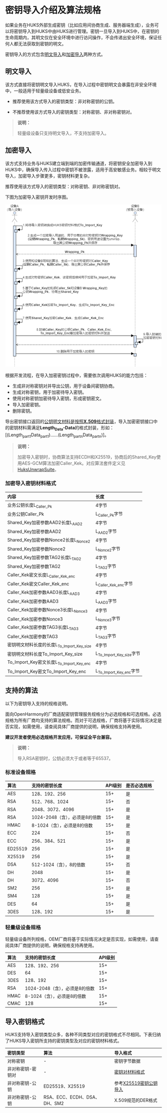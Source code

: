 # 密钥导入介绍及算法规格

如果业务在HUKS外部生成密钥（比如应用间协商生成、服务器端生成），业务可以将密钥导入到HUKS中由HUKS进行管理。密钥一旦导入到HUKS中，在密钥的生命周期内，其明文仅在安全环境中进行访问操作，不会传递出安全环境，保证任何人都无法获取到密钥的明文。

密钥导入的方式包含[明文导入](#明文导入)和[加密导入](#加密导入)两种方式。

## 明文导入

该方式直接将密钥明文导入HUKS，在导入过程中密钥明文会暴露在非安全环境中，一般适用于轻量级设备或低安业务。

- 推荐使用该方式导入的密钥类型：非对称密钥的公钥。

- 不推荐使用该方式导入的密钥类型：对称密钥、非对称密钥对。

> **说明：**
>
> 轻量级设备只支持明文导入，不支持加密导入。

## 加密导入

该方式支持业务与HUKS建立端到端的加密传输通道，将密钥安全加密导入到HUKS中，确保导入传入过程中密钥不被泄露，适用于高安敏感业务。相较于明文导入，加密导入步骤更多，密钥材料更复杂。

推荐使用该方式导入的密钥类型：对称密钥、非对称密钥对。

下图为加密导入密钥开发时序图。

![加密导入密钥开发顺序图](./figures/加密导入密钥开发顺序图.png)

根据开发流程，在导入加密密钥过程中，需要依次调用HUKS的能力包括：

- 生成非对称密钥对并导出公钥，用于设备间密钥协商。
- 生成对称密钥，用于加密待导入密钥。
- 使用对称密钥加密待导入密钥，形成密钥密文。
- 导入加密密钥。
- 删除密钥。

导出密钥接口返回的[公钥明文材料是按照**X.509**格式封装](./cj-huks-concepts.md#公钥材料格式)，导入加密密钥接口中的密钥材料需满足**Length<sub>Data</sub>-Data**的格式封装，形如：[(Length<sub>part1</sub>Data<sub>part1</sub>)……(Length<sub>partn</sub>Data<sub>partn</sub>)]。

> **说明：**
>
> 加密导入密钥时，协商算法支持ECDH和X25519，协商后的Shared_Key使用AES-GCM算法加密Caller_Kek。对应算法套件定义见[HuksUnwrapSuite](../../../../API_Reference/source_zh_cn/UniversalKeystoreKit/cj-apis-security_huks.md#class-huksunwrapsuite)。

### 加密导入密钥材料格式

| 内容 | 长度 |
| :-------- | :-------- |
| 业务公钥长度L<sub>Caller_Pk</sub> | 4字节 |
| 业务公钥Caller_Pk | L<sub>Caller_Pk</sub>字节 |
| Shared_Key加密参数AAD2长度L<sub>AAD2</sub> | 4字节 |
| Shared_Key加密参数AAD2 | L<sub>AAD2</sub>字节 |
| Shared_Key加密参数Nonce2长度L<sub>Nonce2</sub> | 4字节 |
| Shared_Key加密参数Nonce2 | L<sub>Nonce2</sub>字节 |
| Shared_Key加密参数TAG2长度L<sub>TAG2</sub> | 4字节 |
| Shared_Key加密参数TAG2 | L<sub>TAG2</sub>字节 |
| Caller_Kek密文长度L<sub>Caller_Kek_enc</sub> | 4字节 |
| Caller_Kek密文Caller_Kek_enc | L<sub>Caller_Kek_enc</sub>字节 |
| Caller_Kek加密参数AAD3长度L<sub>AAD3</sub> | 4字节 |
| Caller_Kek加密参数AAD3 | L<sub>AAD3</sub>字节 |
| Caller_Kek加密参数Nonce3长度L<sub>Nonce3</sub> | 4字节 |
| Caller_Kek加密参数Nonce3 | L<sub>Nonce3</sub>字节 |
| Caller_Kek加密参数TAG3长度L<sub>TAG3</sub> | 4字节 |
| Caller_Kek加密参数TAG3 | L<sub>TAG3</sub>字节 |
| 密钥明文材料长度的长度L<sub>To_Import_Key_size</sub> | 4字节 |
| 密钥明文材料长度To_Import_Key_size | L<sub>To_Import_Key_size</sub>字节 |
| To_Import_Key密文长度L<sub>To_Import_Key_enc</sub> | 4字节 |
| To_Import_Key密文To_Import_Key_enc | L<sub>To_Import_Key_enc</sub>字节 |

## 支持的算法

以下为密钥导入支持的规格说明。

<!--Del-->
面向OpenHarmony的厂商适配密钥管理服务规格分为必选规格和可选规格。必选规格为所有厂商均支持的算法规格。而对于可选规格，厂商将基于实际情况决定是否实现，如需使用，请查阅具体厂商提供的说明，确保规格支持再使用。

**建议开发者使用必选规格开发应用，可保证全平台兼容。**
<!--DelEnd-->

> **说明：**
>
> 导入RSA密钥时，公钥必须大于或者等于65537。

### 标准设备规格

| 算法 | 支持的密钥长度 | API级别 | <!--DelCol4-->是否必选规格 |
| :-------- | :-------- | :-------- | :-------- |
| AES | 128、192、256 | 15+ | 是 |
| <!--DelRow-->RSA | 512、768、1024 | 15+ | 否 |
| RSA | 2048、3072、4096 | 15+ | 是 |
| RSA | 1024-2048（含），必须是8的倍数 | 15+ | 是 |
| HMAC | 8-1024（含），必须是8的倍数 | 15+ | 是 |
| <!--DelRow-->ECC | 224 | 15+ | 否 |
| ECC | 256、384、521 | 15+ | 是 |
| ED25519 | 256 | 15+ | 是 |
| X25519 | 256 | 15+ | 是 |
| <!--DelRow-->DSA | 512-1024（含），8的倍数 | 15+ | 否 |
| DH | 2048 | 15+ | 是 |
| <!--DelRow-->DH | 3072、4096 | 15+ | 否 |
| SM2 | 256 | 15+ | 是 |
| SM4 | 128 | 15+ | 是 |
| DES | 64 | 15+ | 是 |
| 3DES | 128、192 | 15+ | 是 |

### 轻量级设备规格

<!--Del-->
轻量级设备所列规格，OEM厂商将基于实际情况决定是否实现，如需使用，请查阅具体厂商提供的说明，确保规格支持再使用。
<!--DelEnd-->

| 算法 | 支持的密钥长度 | API级别 |
| :-------- | :-------- | :-------- |
| AES | 128、192、256 | 15+ |
| DES | 64 | 15+ |
| 3DES | 128、192 | 15+ |
| RSA |  1024-2048（含），必须是8的倍数 | 15+ |
| HMAC | 8-1024（含），必须是8的倍数 | 15+ |
| CMAC | 128 | 15+ |

## 导入密钥格式

HUKS支持导入密钥类型众多，各种不同类型对应的密钥格式不尽相同。下表归纳了HUKS导入密钥所支持的密钥类型及对应的密钥材料格式。

| 密钥类型 | 算法 | 导入格式 |
| :-------- | :-------- | :-------- |
| 对称密钥 | - | 密钥字节数据 |
| 非对称密钥-密钥对| - | [密钥对材料格式](./cj-huks-concepts.md#密钥对材料格式) |
| 非对称密钥-公钥 | ED25519、X25519 | 参考[X25519密钥公钥导入](./cj-huks-import-key-in-plaintext.md#导入X25519密钥公钥)|
| 非对称密钥-公钥 | RSA、ECC、ECDH、DSA、DH、SM2 | X.509规范的DER格式 |
